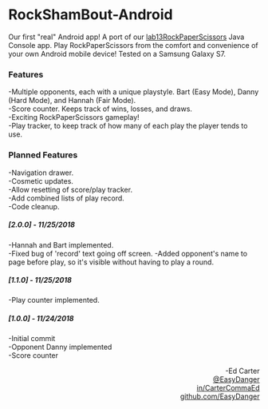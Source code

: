 # RockShamBout-Android
Our first "real" Android app! A port of our <a href="https://github.com/EasyDanger/lab13RockPaperScissors">lab13RockPaperScissors</a> Java Console app. Play RockPaperScissors from the comfort and convenience of your own Android mobile device! Tested on a Samsung Galaxy S7.

### Features
-Multiple opponents, each with a unique playstyle. Bart (Easy Mode), Danny (Hard Mode), and Hannah (Fair Mode).<br>
-Score counter. Keeps track of wins, losses, and draws.<br>
-Exciting RockPaperScissors gameplay!<br>
-Play tracker, to keep track of how many of each play the player tends to use.<br>

### Planned Features
-Navigation drawer.<br>
-Cosmetic updates.<br>
-Allow resetting of score/play tracker. <br>
-Add combined lists of play record.<br>
-Code cleanup.<br>

##### [2.0.0] - 11/25/2018<br>
-Hannah and Bart implemented.<br>
-Fixed bug of 'record' text going off screen.
-Added opponent's name to page before play, so it's visible without having to play a round.

##### [1.1.0] - 11/25/2018
-Play counter implemented.<br>

##### [1.0.0] - 11/24/2018
-Initial commit<br>
-Opponent Danny implemented<br>
-Score counter<br>


<div align="right">-Ed Carter</div> 
<a href="https://twitter.com/EasyDanger"><div align="right">@EasyDanger</div></a>
<a href="https://linkedin.com/in/CarterCommaEd"><div align="right">in/CarterCommaEd </div></a>
<a href="https://github.com/EasyDanger"><div align="right">github.com/EasyDanger</div></a>
